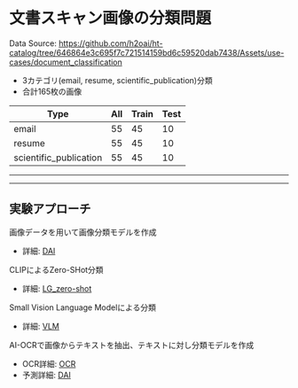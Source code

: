 # 文書スキャン画像の分類問題


Data Source: https://github.com/h2oai/ht-catalog/tree/646864e3c695f7c721514159bd6c59520dab7438/Assets/use-cases/document_classification  

- 3カテゴリ(email, resume, scientific_publication)分類
- 合計165枚の画像

| Type                   | All | Train | Test |
|------------------------|-----|-------|------|
| email                 | 55  | 45    | 10   |
| resume                | 55  | 45    | 10   |
| scientific_publication | 55  | 45    | 10   |

***

***
## 実験アプローチ

画像データを用いて画像分類モデルを作成
- 詳細: [DAI](./DAI)
  
CLIPによるZero-SHot分類
- 詳細: [LG_zero-shot](./LG_zero-shot)

Small Vision Language Modelによる分類
- 詳細: [VLM](./VLM)

AI-OCRで画像からテキストを抽出、テキストに対し分類モデルを作成
- OCR詳細: [OCR](./OCR)
- 予測詳細: [DAI](./DAI)

